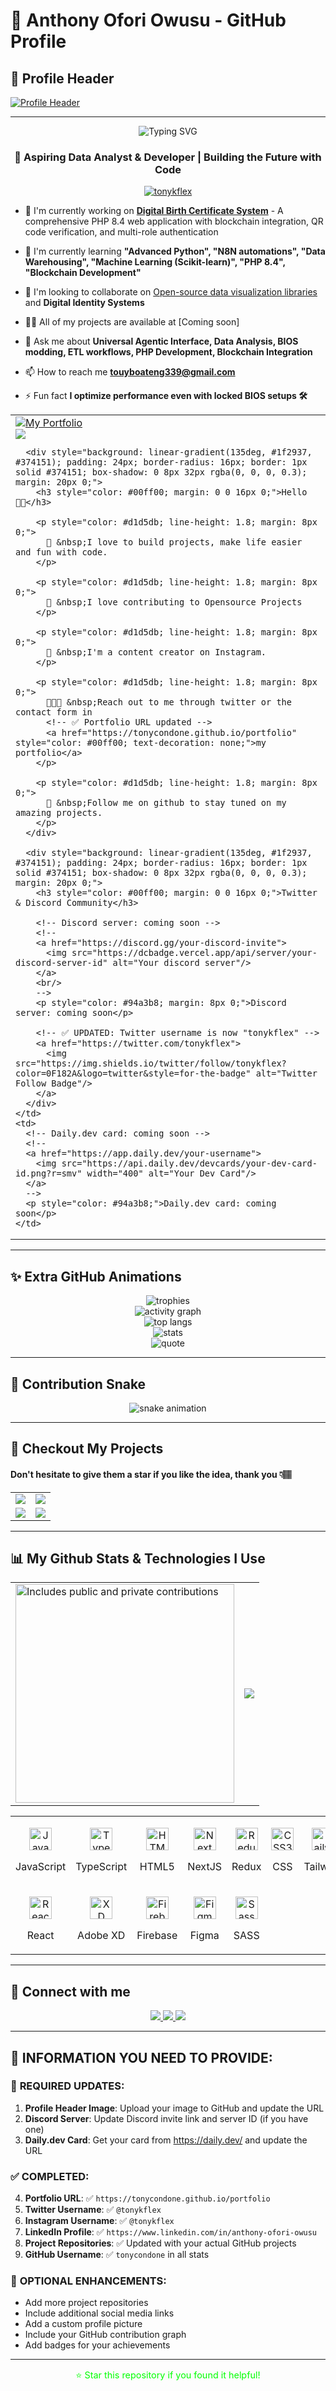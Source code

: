 # 🚀 Anthony Ofori Owusu - GitHub Profile

## 🎨 Profile Header
<!-- 🔴 REPLACE THIS: Upload your profile header image to GitHub and update the URL below -->
[![Profile Header](https://user-images.githubusercontent.com/78784850/223382595-206f2aef-9fc7-4782-a57c-f5e21fb9a120.jpg)](https://tonycondone.github.io/portfolio)

---

<div align="center">
  <img src="https://readme-typing-svg.herokuapp.com?font=Fira+Code&pause=1000&color=00FF00&center=true&vCenter=true&width=435&lines=Hi+%F0%9F%91%8B%2C+I'm+Anthony+Ofori+Owusu;Data+Analyst+%26+Developer;From+Ghana+%F0%9F%87%AC%F0%9F%87%AD;Always+Learning+%26+Building" alt="Typing SVG" />
</div>

<h3 align="center">🚀 Aspiring Data Analyst & Developer | Building the Future with Code</h3>
<p align="center"> <a href="https://twitter.com/tonykflex" target="blank"><img src="https://img.shields.io/twitter/follow/tonykflex?logo=twitter&style=for-the-badge" alt="tonykflex" /></a> </p>

- 🔭 I'm currently working on **[Digital Birth Certificate System](https://github.com/tonycondone/birth-certificate-system)** - A comprehensive PHP 8.4 web application with blockchain integration, QR code verification, and multi-role authentication

- 🌱 I'm currently learning **"Advanced Python", "N8N automations", "Data Warehousing", "Machine Learning (Scikit-learn)", "PHP 8.4", "Blockchain Development"**

- 👯 I'm looking to collaborate on [Open-source data visualization libraries](https://www.rawgraphs.io) and **Digital Identity Systems**

- 👨‍💻 All of my projects are available at [Coming soon]

- 💬 Ask me about **Universal Agentic Interface, Data Analysis, BIOS modding, ETL workflows, PHP Development, Blockchain Integration**

- 📫 How to reach me **touyboateng339@gmail.com**

- ⚡ Fun fact **I optimize performance even with locked BIOS setups 🛠️**

<table>
  <tr>
    <td valign="center">
      <!-- ✅ Portfolio URL updated -->
      <a href="https://tonycondone.github.io/portfolio">
        <img src="https://img.shields.io/badge/my_portfolio-000?style=for-the-badge&logo=ko-fi&logoColor=white" alt="My Portfolio"/>
      </a> 
      <br/>
      <!-- ✅ UPDATED: Username is now "tonycondone" -->
      <img src="https://komarev.com/ghpvc/?username=tonycondone&&style=flat-square" align="center" />
      
      <div style="background: linear-gradient(135deg, #1f2937, #374151); padding: 24px; border-radius: 16px; border: 1px solid #374151; box-shadow: 0 8px 32px rgba(0, 0, 0, 0.3); margin: 20px 0;">
        <h3 style="color: #00ff00; margin: 0 0 16px 0;">Hello 👋🏾</h3>
        
        <p style="color: #d1d5db; line-height: 1.8; margin: 8px 0;">
          👀 &nbsp;I love to build projects, make life easier and fun with code.
        </p>
        
        <p style="color: #d1d5db; line-height: 1.8; margin: 8px 0;">
          🚀 &nbsp;I love contributing to Opensource Projects
        </p>
        
        <p style="color: #d1d5db; line-height: 1.8; margin: 8px 0;">
          🙂 &nbsp;I'm a content creator on Instagram.
        </p>
        
        <p style="color: #d1d5db; line-height: 1.8; margin: 8px 0;">
          🧑🏽‍💻 &nbsp;Reach out to me through twitter or the contact form in 
          <!-- ✅ Portfolio URL updated -->
          <a href="https://tonycondone.github.io/portfolio" style="color: #00ff00; text-decoration: none;">my portfolio</a>
        </p>
        
        <p style="color: #d1d5db; line-height: 1.8; margin: 8px 0;">
          💞️ &nbsp;Follow me on github to stay tuned on my amazing projects.
        </p>
      </div>
      
      <div style="background: linear-gradient(135deg, #1f2937, #374151); padding: 24px; border-radius: 16px; border: 1px solid #374151; box-shadow: 0 8px 32px rgba(0, 0, 0, 0.3); margin: 20px 0;">
        <h3 style="color: #00ff00; margin: 0 0 16px 0;">Twitter & Discord Community</h3>
        
        <!-- Discord server: coming soon -->
        <!--
        <a href="https://discord.gg/your-discord-invite">
          <img src="https://dcbadge.vercel.app/api/server/your-discord-server-id" alt="Your discord server"/>
        </a>
        <br/>
        -->
        <p style="color: #94a3b8; margin: 8px 0;">Discord server: coming soon</p>
        
        <!-- ✅ UPDATED: Twitter username is now "tonykflex" -->
        <a href="https://twitter.com/tonykflex">
          <img src="https://img.shields.io/twitter/follow/tonykflex?color=0F182A&logo=twitter&style=for-the-badge" alt="Twitter Follow Badge"/>
        </a>
      </div>
    </td>
    <td>
      <!-- Daily.dev card: coming soon -->
      <!--
      <a href="https://app.daily.dev/your-username">
        <img src="https://api.daily.dev/devcards/your-dev-card-id.png?r=smv" width="400" alt="Your Dev Card"/>
      </a>
      -->
      <p style="color: #94a3b8;">Daily.dev card: coming soon</p>
    </td>
  </tr>
</table>

---

## ✨ Extra GitHub Animations

<div align="center">
  
  <!-- GitHub Trophies -->
  <img src="https://github-profile-trophy.vercel.app/?username=tonycondone&theme=algolia&no-frame=true&no-bg=true&margin-w=8" alt="trophies" />
  <br/>

  <!-- Activity Graph -->
  <img src="https://github-readme-activity-graph.vercel.app/graph?username=tonycondone&bg_color=0d1117&color=00ff00&line=00ff00&point=ffffff&area=true&hide_border=true" alt="activity graph" />
  <br/>

  <!-- Top Languages -->
  <img src="https://github-readme-stats.vercel.app/api/top-langs/?username=tonycondone&layout=compact&theme=radical&hide_border=true&bg_color=0d1117" alt="top langs" />
  <br/>

  <!-- Profile Stats -->
  <img src="https://github-readme-stats.vercel.app/api?username=tonycondone&show_icons=true&theme=radical&hide_border=true&bg_color=0d1117" alt="stats" />
  <br/>

  <!-- Dev Quote -->
  <img src="https://quotes-github-readme.vercel.app/api?type=horizontal&theme=radical" alt="quote" />
</div>

---

## 🐍 Contribution Snake

<div align="center">
  
  <!-- Snake animation (generated by workflow into the output branch) -->
  <img src="https://raw.githubusercontent.com/tonycondone/tonycondone/output/snake.svg" alt="snake animation" />
  <br/>

</div>

---

## 🚀 Checkout My Projects
#### Don't hesitate to give them a star if you like the idea, thank you 👇🏽

<!-- ✅ UPDATED: Now using your actual project repositories -->
<table align="center">
  <tr>
    <td>
      <a href="https://github.com/tonycondone/birth-certificate-system">
        <img src="https://github-readme-stats.vercel.app/api/pin/?username=tonycondone&repo=birth-certificate-system" />
      </a>
    </td>
    <td>
      <a href="https://github.com/tonycondone/saas-platform">
        <img src="https://github-readme-stats.vercel.app/api/pin/?username=tonycondone&repo=saas-platform" />
      </a>
    </td>
  </tr>
  <tr>
    <td>
      <a href="https://github.com/tonycondone/new-saas">
        <img src="https://github-readme-stats.vercel.app/api/pin/?username=tonycondone&repo=new-saas" />
      </a>
    </td>
    <td>
      <a href="https://github.com/tonycondone/enterprise-appdata-cleaner">
        <img src="https://github-readme-stats.vercel.app/api/pin/?username=tonycondone&repo=enterprise-appdata-cleaner" />
      </a>
    </td>
  </tr>
</table>

---

## 📊 My Github Stats & Technologies I Use

<table>
  <tr>
    <td>
      <!-- ✅ UPDATED: Username is now "tonycondone" -->
      <a href="https://www.github.com/tonycondone">
        <img src="https://api.vaunt.dev/v1/github/entities/tonycondone/contributions?format=svg&private=true" width="350" title="Includes public and private contributions" />
      </a>
    </td>
    <td>
      <!-- ✅ UPDATED: Username is now "tonycondone" -->
      <a href="https://www.github.com/tonycondone">
        <img src="https://nirzak-streak-stats.vercel.app/?user=tonycondone&stroke=ffffff&background=1d2a3a&ring=5BCDEC&fire=5BCDEC&currStreakNum=ffffff&currStreakLabel=5BCDEC&sideNums=ffffff&sideLabels=ffffff&dates=ffffff&hide_border=true" />
      </a>
    </td>
  </tr>
</table>

<!-- ✅ UPDATED: Now showing your actual technologies from your projects -->
<table>
  <tr>
    <td>
      <p align="center">
        <a href="https://developer.mozilla.org/en-US/docs/Web/JavaScript" target="blank" rel="noreferrer">
          <img src="https://raw.githubusercontent.com/danielcranney/readme-generator/main/public/icons/skills/javascript-colored.svg" width="36" height="36" alt="JavaScript" />
        </a>
        <p align="center">JavaScript</p>
      </p>
    </td>
    <td>           
      <p align="center">
        <a href="https://www.typescriptlang.org/" target="blank" rel="noreferrer">
          <img src="https://raw.githubusercontent.com/danielcranney/readme-generator/main/public/icons/skills/typescript-colored.svg" width="36" height="36" alt="TypeScript" />
        </a>
        <p align="center">TypeScript</p>
      </p>
    </td>
    <td>
      <p align="center">
        <a href="https://developer.mozilla.org/en-US/docs/Glossary/HTML5" target="blank" rel="noreferrer">
          <img src="https://raw.githubusercontent.com/danielcranney/readme-generator/main/public/icons/skills/html5-colored.svg" width="36" height="36" alt="HTML5" />
        </a>
        <p align="center">HTML5</p>
      </p>
    </td>
    <td>            
      <p align="center">
        <a href="https://nextjs.org/docs" target="blank" rel="noreferrer">
          <img src="https://raw.githubusercontent.com/danielcranney/readme-generator/main/public/icons/skills/nextjs-colored.svg" width="36" height="36" alt="NextJs" />
        </a>
        <p align="center">NextJS</p>
      </p>
    </td>
    <td>
      <p align="center">
        <a href="https://redux.js.org/" target="blank" rel="noreferrer">
          <img src="https://raw.githubusercontent.com/danielcranney/readme-generator/main/public/icons/skills/redux-colored.svg" width="36" height="36" alt="Redux" />
        </a>
        <p align="center">Redux</p>
      </p>
    </td>
    <td>
      <p align="center">
        <a href="https://www.w3.org/TR/CSS/#css" target="blank" rel="noreferrer">
          <img src="https://raw.githubusercontent.com/danielcranney/readme-generator/main/public/icons/skills/css3-colored.svg" width="36" height="36" alt="CSS3" />
        </a>
        <p align="center">CSS</p>
      </p>
    </td>
    <td>      
      <p align="center">
        <a href="https://tailwindcss.com/" target="blank" rel="noreferrer">
          <img src="https://raw.githubusercontent.com/danielcranney/readme-generator/main/public/icons/skills/tailwindcss-colored.svg" width="36" height="36" alt="TailwindCSS" />
        </a>
        <p align="center">Tailwind</p>
      </p>
    </td>
    <td>            
      <p align="center">
        <a href="https://nodejs.org/en/" target="blank" rel="noreferrer">
        <img src="https://raw.githubusercontent.com/danielcranney/readme-generator/main/public/icons/skills/nodejs-colored.svg" width="36" height="36" alt="NodeJS" />
        </a>
        <p align="center">NodeJS</p>
      </p>
    </td>
    <td>           
      <p align="center">
        <a href="https://expressjs.com/" target="blank" rel="noreferrer">
          <img src="https://raw.githubusercontent.com/danielcranney/readme-generator/main/public/icons/skills/express-colored.svg" width="36" height="36" alt="Express" />
        </a>
        <p align="center">ExpressJS</p>
      </p>
    </td>
    <td>             
      <p align="center">
        <a href="https://www.mongodb.com/" target="blank" rel="noreferrer">
          <img src="https://raw.githubusercontent.com/danielcranney/readme-generator/main/public/icons/skills/mongodb-colored.svg" width="36" height="36" alt="MongoDB" />
        </a>
        <p align="center">MongoDB</p>
      </p>
    </td>
    </tr>
    <tr>
    <td>
      <p align="center">
        <a href="https://reactjs.org/" target="blank" rel="noreferrer">
          <img src="https://raw.githubusercontent.com/danielcranney/readme-generator/main/public/icons/skills/react-colored.svg" width="36" height="36" alt="React" />
        </a>
        <p align="center">React</p>
      </p>
    </td>
    <td>           
      <p align="center">
        <a href="https://www.adobe.com/uk/products/xd.html" target="blank" rel="noreferrer">
          <img src="https://raw.githubusercontent.com/danielcranney/readme-generator/main/public/icons/skills/xd-colored.svg" width="36" height="36" alt="XD" />
        </a>
        <p align="center">Adobe XD</p>
      </p>
    </td>
    <td>
      <p align="center">
          <a href="https://firebase.google.com/" target="blank" rel="noreferrer">
          <img src="https://raw.githubusercontent.com/danielcranney/readme-generator/main/public/icons/skills/firebase-colored.svg" width="36" height="36" alt="Firebase" />
          </a>
        <p align="center">Firebase</p>
      </p>      
    </td>
    <td>
      <p align="center">
        <a href="https://www.figma.com/" target="blank" rel="noreferrer">
          <img src="https://raw.githubusercontent.com/danielcranney/readme-generator/main/public/icons/skills/figma-colored.svg" width="36" height="36" alt="Figma" />
        </a>
        <p align="center">Figma</p>
      </p>
    </td>
    <td>
      <p align="center">
        <a href="https://sass-lang.com/" target="blank" rel="noreferrer">
          <img src="https://raw.githubusercontent.com/danielcranney/readme-generator/main/public/icons/skills/sass-colored.svg" width="36" height="36" alt="Sass" />
        </a>
        <p align="center">SASS</p>
      </p>
    </td>
  </tr>
</table>

---

## 🌟 Connect with me

<!-- ✅ UPDATED: Now using your actual social media profiles -->
<p align="center">
  <a href="https://www.linkedin.com/in/anthony-ofori-owusu">
    <img src="https://img.icons8.com/fluent/48/000000/linkedin.png"/>
  </a>
  <a href="https://twitter.com/tonykflex">
    <img src="https://img.icons8.com/fluent/48/000000/twitter.png"/>
  </a>
  <a href="https://www.instagram.com/tonykflex">
    <img src="https://img.icons8.com/fluent/48/000000/instagram-new.png"/>
  </a>
</p>

---

## 📝 **INFORMATION YOU NEED TO PROVIDE:**

### 🔴 **REQUIRED UPDATES:**

1. **Profile Header Image**: Upload your image to GitHub and update the URL
2. **Discord Server**: Update Discord invite link and server ID (if you have one)
3. **Daily.dev Card**: Get your card from https://daily.dev/ and update the URL

### ✅ **COMPLETED:**

4. **Portfolio URL**: ✅ `https://tonycondone.github.io/portfolio`
5. **Twitter Username**: ✅ `@tonykflex` 
6. **Instagram Username**: ✅ `@tonykflex`
7. **LinkedIn Profile**: ✅ `https://www.linkedin.com/in/anthony-ofori-owusu`
8. **Project Repositories**: ✅ Updated with your actual GitHub projects
9. **GitHub Username**: ✅ `tonycondone` in all stats

### 🎯 **OPTIONAL ENHANCEMENTS:**

- Add more project repositories
- Include additional social media links
- Add a custom profile picture
- Include your GitHub contribution graph
- Add badges for your achievements

---

<div align="center">
  <p style="color: #00ff00; font-size: 0.9rem;">
    ⭐ Star this repository if you found it helpful!
  </p>
</div>